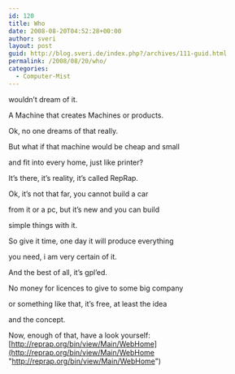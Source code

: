 ```yaml
---
id: 120
title: Who
date: 2008-08-20T04:52:28+00:00
author: sveri
layout: post
guid: http://blog.sveri.de/index.php?/archives/111-guid.html
permalink: /2008/08/20/who/
categories:
  - Computer-Mist
---
```

wouldn&#8217;t dream of it.

A Machine that creates Machines or products.
  
Ok, no one dreams of that really.

But what if that machine would be cheap and small
  
and fit into every home, just like printer?

It&#8217;s there, it&#8217;s reality, it&#8217;s called RepRap.
  
Ok, it&#8217;s not that far, you cannot build a car
  
from it or a pc, but it&#8217;s new and you can build
  
simple things with it.
  
So give it time, one day it will produce everything
  
you need, i am very certain of it.

And the best of all, it&#8217;s gpl&#8217;ed.
  
No money for licences to give to some big company
  
or something like that, it&#8217;s free, at least the idea
  
and the concept.

Now, enough of that, have a look yourself:  
[http://reprap.org/bin/view/Main/WebHome](http://reprap.org/bin/view/Main/WebHome "http://reprap.org/bin/view/Main/WebHome")